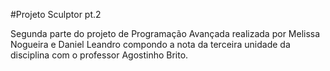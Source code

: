 #Projeto Sculptor pt.2

Segunda parte do projeto de Programação Avançada realizada por Melissa Nogueira e Daniel Leandro
compondo a nota da terceira unidade da disciplina com o professor Agostinho Brito.
